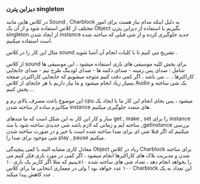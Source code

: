 ### دیزاین پترن singleton

در کلاس هایی مانند Sound , Charblock به دلیل اینکه مدام نیاز هست برای امور مختلف از کلاس استفاده شود و از آن یک Object بگیریم با استفاده از دیزاین پترن singleton از ایجاد شدن instance جدید جلوگیری کرده و از شی قبلی که ساخته شده است استفاده میکنیم.

مثال این کار را در کلاس sound تشریح می کنیم تا با کلیات انجام آن آشنا شوید .

از کلاس sound برای پخش کلیه موسیقی های بازی استفاده میشود ، این موسیقی ها شامل : صدای پس زمینه - صدای دکمه ها - صدای لودینگ طرح تیم - صدای جابجایی کاراکترها ، … می باشد ، اگر کمی دقت کنیم متوجه میشویم که جابجایی کاراکتردر صفحه بسیار زیاد انجام میشود و ما نیاز داریم با هر جابجای از کلاس Audio یک شی ساخته و پخش کنیم …

این موضوع باعث مصرف بالای رم و cpu میشود ، پس بجای انجام این کار ما با ایجاد یک مکانیزم ساده از ساخته شدن instance های متعدد جلوگیری میکنیم.

ساز و کار این کار به این شکل است که ما متدهای get , make , set را برای instance ساخته ایم و زمانی که لازم باشد شی جدیدی ساخته شود با متد \_getInstance بررسی میکنیم که اگر قبلا شی ای برای صدا ساخته شده است یا خیر و در صورت ساخته شدن شی موجود برای صدا را play , pause میکنیم.

معادل کاری مشابه البته با کمی پیچیدگی Object زیاد در کلاس Charblock برای ساخته شدن و مدیریت بلاک های کاراکترها انجام میشود ، اگر کمی در مورد بازی فکر کنیم می بینیم که مثلا اگر کاربر یک بازی ۱۰x۱۰ را بخواهد انجام دهد ، تعداد شی های ساخته شده ۱۰۰ عدد خواهد بود ! ولی در معماری انتخابی ما برای کلاس Charblock این تعداد به یک عدد کاهش پیدا میکند .
